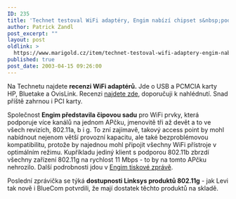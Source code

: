 ```yaml
---
ID: 235
title: 'Technet testoval WiFi adaptéry, Engim nabízí chipset s&nbsp;podporou více WiFi kanálů najednou'
author: Patrick Zandl
post_excerpt: ""
layout: post
oldlink: >
  https://www.marigold.cz/item/technet-testoval-wifi-adaptery-engim-nabizi-chipset-s-podporou-vice-wifi-kanalu-najednou
published: true
post_date: 2003-04-15 09:26:00
---
```

<p>
Na Technetu najdete <STRONG>recenzi WiFi adaptérů.</STRONG> Jde o USB a PCMCIA karty HP, Bluetake a OvisLink. Recenzi <A href="http://www.technet.cz/hw/hw_sit/wifihpAirliveBlutake030415.html" target=_blank>najdete zde</A>, doporučuji k nahlédnutí. Snad příště zahrnou i PCI karty.</p>

<p>
Společnost <STRONG>Engim představila čipovou sadu</STRONG> pro WiFi prvky, která podporuje více kanálů na jednom APčku, jmenovitě tři až devět a to ve všech revizích, 802.11a, b i g. To zní zajímavě, takový access point by mohl nabídnout nejenom větší provozní kapacitu, ale také bezproblémovou kompatibilitu, protože by najednou mohl připojit všechny WiFi přístroje v optimálním režimu. Kupříkladu jediný klient s podporou 802.11b zbrzdí všechny zařízení 802.11g na rychlost 11 Mbps - to by na tomto APčku nehrozilo. Další podrobnosti jdou v <A href="http://www.engim.com/news/pritem1.html" target=_blank>Engim tiskové zprávě</A>.</p>

<p>
Poslední zprávička se týká <STRONG>dostupnosti Linksys produktů 802.11g</STRONG> - jak Levi tak nově i BlueCom potvrdili, že mají dostatek těchto produktů na skladě. </p>
